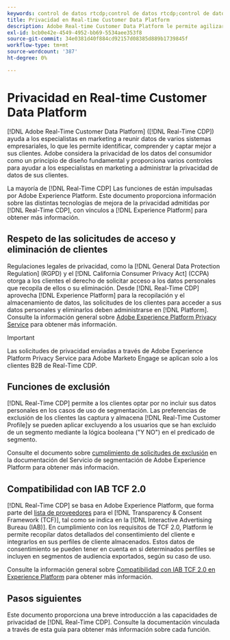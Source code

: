 ```yaml
---
keywords: control de datos rtcdp;control de datos rtcdp;control de datos del perfil de datos del cliente en tiempo real;privacidad rtcdp;privacidad rtcdp
title: Privacidad en Real-time Customer Data Platform
description: Adobe Real-time Customer Data Platform le permite agilizar el proceso de cumplimiento de las normas de privacidad en sus operaciones de datos.
exl-id: bcb0e42e-4549-4952-bb69-5534aee353f8
source-git-commit: 34e0381d40f884cd92157d08385d889b1739845f
workflow-type: tm+mt
source-wordcount: '387'
ht-degree: 0%

---
```


# Privacidad en Real-time Customer Data Platform

[!DNL Adobe Real-Time Customer Data Platform] ([!DNL Real-Time CDP]) ayuda a los especialistas en marketing a reunir datos de varios sistemas empresariales, lo que les permite identificar, comprender y captar mejor a sus clientes. Adobe considera la privacidad de los datos del consumidor como un principio de diseño fundamental y proporciona varios controles para ayudar a los especialistas en marketing a administrar la privacidad de datos de sus clientes.

La mayoría de [!DNL Real-Time CDP] Las funciones de están impulsadas por Adobe Experience Platform. Este documento proporciona información sobre las distintas tecnologías de mejora de la privacidad admitidas por [!DNL Real-Time CDP], con vínculos a [!DNL Experience Platform] para obtener más información.

## Respeto de las solicitudes de acceso y eliminación de clientes

Regulaciones legales de privacidad, como la [!DNL General Data Protection Regulation] (RGPD) y el [!DNL California Consumer Privacy Act] (CCPA) otorga a los clientes el derecho de solicitar acceso a los datos personales que recopila de ellos o su eliminación. Desde [!DNL Real-Time CDP] aprovecha [!DNL Experience Platform] para la recopilación y el almacenamiento de datos, las solicitudes de los clientes para acceder a sus datos personales y eliminarlos deben administrarse en [!DNL Platform]. Consulte la información general sobre [Adobe Experience Platform Privacy Service](../../privacy-service/home.md) para obtener más información.

>[!IMPORTANT]
>
> Las solicitudes de privacidad enviadas a través de Adobe Experience Platform Privacy Service para Adobe Marketo Engage se aplican solo a los clientes B2B de Real-Time CDP.

## Funciones de exclusión

[!DNL Real-Time CDP] permite a los clientes optar por no incluir sus datos personales en los casos de uso de segmentación. Las preferencias de exclusión de los clientes las captura y almacena [!DNL Real-Time Customer Profile]y se pueden aplicar excluyendo a los usuarios que se han excluido de un segmento mediante la lógica booleana (&quot;Y NO&quot;) en el predicado de segmento.

Consulte el documento sobre [cumplimiento de solicitudes de exclusión](../../segmentation/consents.md) en la documentación del Servicio de segmentación de Adobe Experience Platform para obtener más información.

## Compatibilidad con IAB TCF 2.0

[!DNL Real-Time CDP] se basa en Adobe Experience Platform, que forma parte del [lista de proveedores](https://iabeurope.eu/vendor-list-tcf-v2-0/) para el [!DNL Transparency & Consent Framework (TCF)], tal como se indica en la [!DNL Interactive Advertising Bureau (IAB)]. En cumplimiento con los requisitos de TCF 2.0, Platform le permite recopilar datos detallados del consentimiento del cliente e integrarlos en sus perfiles de cliente almacenados. Estos datos de consentimiento se pueden tener en cuenta en si determinados perfiles se incluyen en segmentos de audiencia exportados, según su caso de uso.

Consulte la información general sobre [Compatibilidad con IAB TCF 2.0 en Experience Platform](../../landing/governance-privacy-security/consent/iab/overview.md) para obtener más información.

## Pasos siguientes

Este documento proporciona una breve introducción a las capacidades de privacidad de [!DNL Real-Time CDP]. Consulte la documentación vinculada a través de esta guía para obtener más información sobre cada función.
